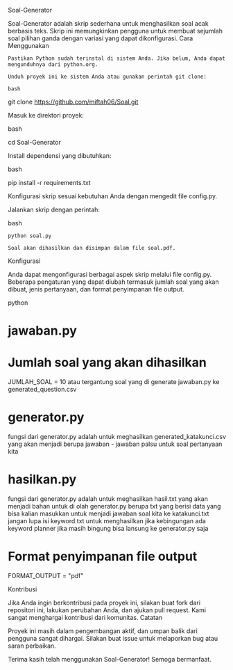 Soal-Generator

Soal-Generator adalah skrip sederhana untuk menghasilkan soal acak berbasis teks. Skrip ini memungkinkan pengguna untuk membuat sejumlah soal pilihan ganda dengan variasi yang dapat dikonfigurasi.
Cara Menggunakan

    Pastikan Python sudah terinstal di sistem Anda. Jika belum, Anda dapat mengunduhnya dari python.org.

    Unduh proyek ini ke sistem Anda atau gunakan perintah git clone:

    bash

git clone https://github.com/miftah06/Soal.git

Masuk ke direktori proyek:

bash

cd Soal-Generator

Install dependensi yang dibutuhkan:

bash

pip install -r requirements.txt

Konfigurasi skrip sesuai kebutuhan Anda dengan mengedit file config.py.

Jalankan skrip dengan perintah:

bash

    python soal.py

    Soal akan dihasilkan dan disimpan dalam file soal.pdf.

Konfigurasi

Anda dapat mengonfigurasi berbagai aspek skrip melalui file config.py. Beberapa pengaturan yang dapat diubah termasuk jumlah soal yang akan dibuat, jenis pertanyaan, dan format penyimpanan file output.

python

# jawaban.py

# Jumlah soal yang akan dihasilkan
JUMLAH_SOAL = 10 atau tergantung soal yang di generate jawaban.py
ke generated_question.csv

# generator.py
fungsi dari generator.py adalah untuk meghasilkan generated_katakunci.csv yang akan menjadi
berupa jawaban - jawaban palsu untuk soal pertanyaan kita

# hasilkan.py
fungsi dari generator.py adalah untuk meghasilkan hasil.txt yang akan menjadi
bahan untuk di olah generator.py 
berupa txt yang berisi data 
yang bisa kalian masukkan untuk menjadi jawaban soal kita
ke katakunci.txt jangan lupa isi keyword.txt untuk menghasilkan 
jika kebingungan ada keyword planner jika masih bingung bisa
lansung ke generator.py saja

# Format penyimpanan file output
FORMAT_OUTPUT = "pdf"

Kontribusi

Jika Anda ingin berkontribusi pada proyek ini, silakan buat fork dari repositori ini, lakukan perubahan Anda, dan ajukan pull request. Kami sangat menghargai kontribusi dari komunitas.
Catatan

Proyek ini masih dalam pengembangan aktif, dan umpan balik dari pengguna sangat dihargai. Silakan buat issue untuk melaporkan bug atau saran perbaikan.

Terima kasih telah menggunakan Soal-Generator! Semoga bermanfaat.
